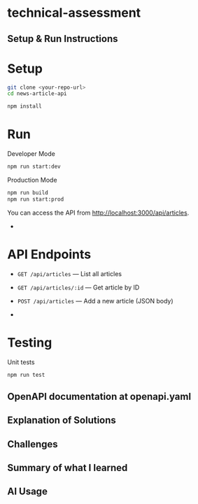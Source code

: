 # technical-assessment

Setup & Run Instructions
-
# Setup
```bash
git clone <your-repo-url>
cd news-article-api

npm install
```

# Run
Developer Mode
```bash
npm run start:dev
```
Production Mode
```bash
npm run build
npm run start:prod
```

You can access the API from [http://localhost:3000/api/articles](http://localhost:3000/api/articles).

-

# API Endpoints

- `GET /api/articles` — List all articles
- `GET /api/articles/:id` — Get article by ID
- `POST /api/articles` — Add a new article (JSON body)

-

# Testing

Unit tests
```bash
npm run test
```

OpenAPI documentation at openapi.yaml
-
Explanation of Solutions
-

Challenges
-

Summary of what I learned
-

AI Usage
-
